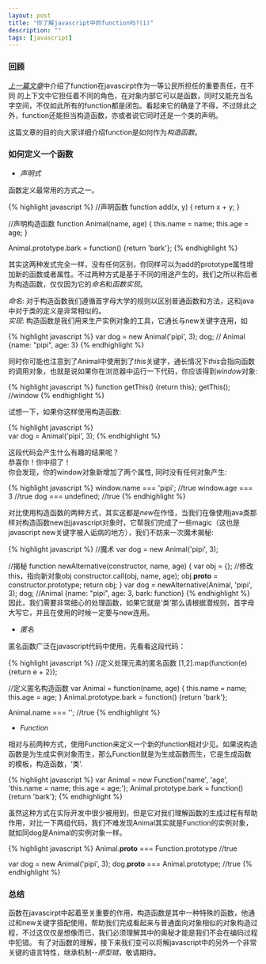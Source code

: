 ```yaml
---
layout: post
title: "你了解javascript中的function吗?(1)"
description: ""
tags: [javascript]
---
```


### 回顾 ###

[*上一篇文章*](/yangdong/archive/2012/02/05/function-in-javascript-0.html/)中介绍了function在javascirpt作为一等公民所担任的重要责任，在不同
的上下文中它担任着不同的角色，在对象内部它可以是函数，同时又能充当名字空间，不仅如此所有的function都是闭包。看起来它的确是了不得，不过除此之外，function还能担当构造函数，亦或者说它同时还是一个类的声明。

这篇文章的目的向大家详细介绍function是如何作为*构造函数*。

### 如何定义一个函数 ###
* _声明式_

函数定义最常用的方式之一。

{% highlight javascript %}
//声明函数
function add(x, y) {
    return x + y;
}

//声明构造函数
function Animal(name, age) {
    this.name = name;
    this.age = age;
}

Animal.prototype.bark = function() {return 'bark'};
{% endhighlight %}

其实这两种发式完全一样，没有任何区别，你同样可以为add的prototype属性增加新的函数或者属性。不过两种方式是基于不同的用途产生的，我们之所以称后者为构造函数，仅仅因为它的*命名*和*函数实现*。

*命名*: 对于构造函数我们遵循首字母大学的规则以区别普通函数和方法，这和java中对于类的定义是非常相似的。<br>
*实现*: 构造函数是我们用来生产实例对象的工具，它通长与new关键字连用，如

{% highlight javascript %}
var dog = new Animal('pipi', 3);
dog; // Animal {name: "pipi", age: 3}
{% endhighlight %}

同时你可能也注意到了Animal中使用到了*this*关键字，通长情况下*this*会指向函数的调用对象，也就是说如果你在浏览器中运行一下代码，你应该得到*window*对象:

{% highlight javascript %}
function getThis() {return this};
getThis(); //window
{% endhighlight %}

试想一下，如果你这样使用构造函数:

{% highlight javascript %}    
var dog = Animal('pipi', 3);
{% endhighlight %}

这段代码会产生什么有趣的结果呢？<br>
恭喜你！你中招了！<br>
你会发现，你的window对象新增加了两个属性, 同时没有任何对象产生:

{% highlight javascript %}
window.name === 'pipi'; //true
window.age === 3        //true
dog === undefined;      //true
{% endhighlight %}

对比使用构造函数的两种方式，其实这都是*new*在作怪，当我们在像使用java类那样对构造函数new出javascript对象时，它帮我们完成了一些magic（这也是javascript new关键字被人诟病的地方），我们不妨来一次魔术揭秘:

{%  highlight javascript %}
//魔术
var dog = new Animal('pipi', 3);

//揭秘
function newAlternative(constructor, name, age) {
    var obj = {};
    //修改this，指向新对象obj
    constructor.call(obj, name, age);
    obj.__proto__ = constructor.prototype;
    return obj;
}
var dog = newAlternative(Animal, 'pipi', 3);
dog; //Animal {name: "pipi", age: 3, bark: function}
{% endhighlight %}
因此，我们需要非常细心的处理函数，如果它就是‘类’那么请根据潜规则，首字母大写它，并且在使用的时候一定要与new连用。

* _匿名_

匿名函数广泛在javascript代码中使用，先看看这段代码：

{% highlight javascript %}
//定义处理元素的匿名函数
[1,2].map(function(e) {return e + 2});

//定义匿名构造函数
var Animal = function(name, age) {
    this.name = name;
    this.age = age;
}
Animal.prototype.bark = function() {return 'bark'};

Animal.name === ''; //true
{% endhighlight %}

* _Function_

相对与前两种方式，使用Function来定义一个新的function相对少见。如果说构造函数是为生成实例对象而生，那么Function就是为生成函数而生，它是生成函数的模板，构造函数，‘类’.

{% highlight javascript %}
var Animal = 
new Function('name', 'age', 'this.name = name; this.age = age;');
Animal.prototype.bark = function() {return 'bark'};
{% endhighlight %}

虽然这种方式在实际开发中很少被用到，但是它对我们理解函数的生成过程有帮助作用，对比一下两组代码，我们不难发现Animal其实就是Function的实例对象，就如同dog是Animal的实例对象一样。

{% highlight javascript %}
Animal.__proto__ === Function.prototype //true

var dog = new Animal('pipi', 3);
dog.__proto__ === Animal.prototype;     //true
{% endhighlight %}

### 总结 ###
函数在javascirpt中起着至关重要的作用，构造函数是其中一种特殊的函数，他通过和new关键字搭配使用，帮助我们完成看起来与普通面向对象相似的对象构造过程，不过这仅仅是想像而已，我们必须理解其中的奥秘才能是我们不会在编码过程中犯错。
有了对函数的理解，接下来我们变可以将解javascript中的另外一个非常关键的语言特性，继承机制--*原型链*，敬请期待。
